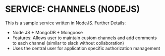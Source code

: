 # SERVICE: CHANNELS (NODEJS)

This is a sample service written in NodeJS. Further Details:

- Node JS + MongoDB + Mongoose
- Features: Allows user to maintain custom channels and add comments to each channel (similar to slack without collaboration)
- Uses the central user for application specific authorization management
